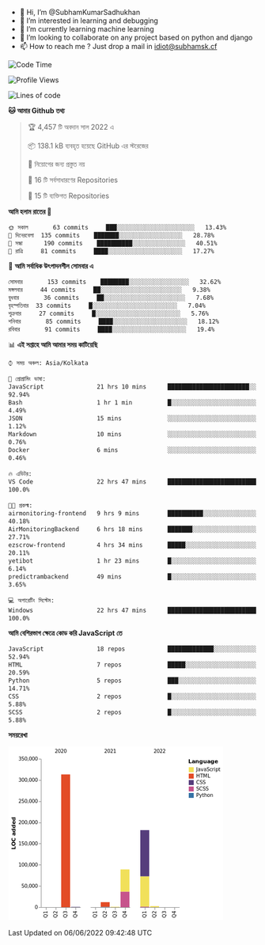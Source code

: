 - 👋 Hi, I’m @SubhamKumarSadhukhan
- 👀 I’m interested in learning and debugging
- 🌱 I’m currently learning machine learning
- 💞️ I’m looking to collaborate on any project based on python and django
- 📫 How to reach me ?
      Just drop a mail in idiot@subhamsk.cf

<!---
SubhamKumarSadhukhan/SubhamKumarSadhukhan is a ✨ special ✨ repository because its `README.md` (this file) appears on your GitHub profile.
You can click the Preview link to take a look at your changes.
--->


<!--START_SECTION:waka-->
![Code Time](http://img.shields.io/badge/Code%20Time-544%20hrs%2013%20mins-blue)

![Profile Views](http://img.shields.io/badge/%E0%A6%AA%E0%A7%8D%E0%A6%B0%E0%A7%8B%E0%A6%AB%E0%A6%BE%E0%A6%87%E0%A6%B2%20%E0%A6%A6%E0%A6%B0%E0%A7%8D%E0%A6%B6%E0%A6%A8-50-blue)

![Lines of code](https://img.shields.io/badge/%E0%A6%B9%E0%A7%8D%E0%A6%AF%E0%A6%BE%E0%A6%B2%E0%A7%8B%20%E0%A6%93%E0%A6%AF%E0%A6%BC%E0%A6%BE%E0%A6%B0%E0%A7%8D%E0%A6%B2%E0%A7%8D%E0%A6%A1%20%E0%A6%A5%E0%A7%87%E0%A6%95%E0%A7%87%20%E0%A6%86%E0%A6%AE%E0%A6%BF%20%E0%A6%B2%E0%A6%BF%E0%A6%96%E0%A7%87%E0%A6%9B%E0%A6%BF-600%20Thousand%20%E0%A6%95%E0%A7%8B%E0%A6%A1%E0%A7%87%E0%A6%B0%20%E0%A6%B2%E0%A6%BE%E0%A6%87%E0%A6%A8-blue)

**🐱 আমার Github তথ্য** 

> 🏆 4,457 টি অবদান সাল 2022 এ
 > 
> 📦 138.1 kB ব্যবহৃত হয়েছে GitHub এর স্টরেজের 
 > 
> 🚫 নিয়োগের জন্য প্রস্তুত নয়
 > 
> 📜 16 টি সর্বসাধারণের Repositories 
 > 
> 🔑 15 টি ব্যক্তিগত Repositories  
 > 
**আমি হলাম রাতের 🦉** 

```text
🌞 সকাল       63 commits     ███░░░░░░░░░░░░░░░░░░░░░░   13.43% 
🌆 দিনেরবেলা  135 commits    ███████░░░░░░░░░░░░░░░░░░   28.78% 
🌃 সন্ধা      190 commits    ██████████░░░░░░░░░░░░░░░   40.51% 
🌙 রাত্রি     81 commits     ████░░░░░░░░░░░░░░░░░░░░░   17.27%

```
📅 **আমি সর্বাধিক উৎপাদনশীল সোমবার এ** 

```text
সোমবার       153 commits    ████████░░░░░░░░░░░░░░░░░   32.62% 
মঙ্গলবার     44 commits     ██░░░░░░░░░░░░░░░░░░░░░░░   9.38% 
বুধবার       36 commits     ██░░░░░░░░░░░░░░░░░░░░░░░   7.68% 
বৃহস্পতিবার  33 commits     █░░░░░░░░░░░░░░░░░░░░░░░░   7.04% 
শুক্রবার     27 commits     █░░░░░░░░░░░░░░░░░░░░░░░░   5.76% 
শনিবার       85 commits     ████░░░░░░░░░░░░░░░░░░░░░   18.12% 
রবিবার       91 commits     ████░░░░░░░░░░░░░░░░░░░░░   19.4%

```


📊 **এই সপ্তাহে আমি আমার সময় কাটিয়েছি** 

```text
⌚︎ সময় অঞ্চল: Asia/Kolkata

💬 প্রোগ্রামিং ভাষা: 
JavaScript               21 hrs 10 mins      ███████████████████████░░   92.94% 
Bash                     1 hr 1 min          █░░░░░░░░░░░░░░░░░░░░░░░░   4.49% 
JSON                     15 mins             ░░░░░░░░░░░░░░░░░░░░░░░░░   1.12% 
Markdown                 10 mins             ░░░░░░░░░░░░░░░░░░░░░░░░░   0.76% 
Docker                   6 mins              ░░░░░░░░░░░░░░░░░░░░░░░░░   0.46%

🔥 এডিটর: 
VS Code                  22 hrs 47 mins      █████████████████████████   100.0%

🐱‍💻 প্রকল্ম: 
airmonitoring-frontend   9 hrs 9 mins        ██████████░░░░░░░░░░░░░░░   40.18% 
AirMonitoringBackend     6 hrs 18 mins       ███████░░░░░░░░░░░░░░░░░░   27.71% 
ezscrow-frontend         4 hrs 34 mins       █████░░░░░░░░░░░░░░░░░░░░   20.11% 
yetibot                  1 hr 23 mins        █░░░░░░░░░░░░░░░░░░░░░░░░   6.14% 
predictrambackend        49 mins             █░░░░░░░░░░░░░░░░░░░░░░░░   3.65%

💻 অপারেটিং সিস্টেম: 
Windows                  22 hrs 47 mins      █████████████████████████   100.0%

```

**আমি বেশিরভাগ ক্ষেত্রে কোড করি JavaScript তে** 

```text
JavaScript               18 repos            █████████████░░░░░░░░░░░░   52.94% 
HTML                     7 repos             █████░░░░░░░░░░░░░░░░░░░░   20.59% 
Python                   5 repos             ███░░░░░░░░░░░░░░░░░░░░░░   14.71% 
CSS                      2 repos             █░░░░░░░░░░░░░░░░░░░░░░░░   5.88% 
SCSS                     2 repos             █░░░░░░░░░░░░░░░░░░░░░░░░   5.88%

```


**সময়রেখা**

![Chart not found](https://raw.githubusercontent.com/SubhamKumarSadhukhan/SubhamKumarSadhukhan/main/charts/bar_graph.png) 


 Last Updated on 06/06/2022 09:42:48 UTC
<!--END_SECTION:waka-->
